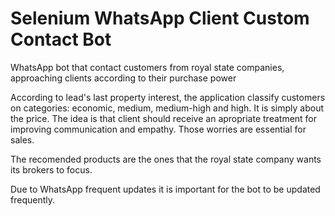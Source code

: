 # Selenium WhatsApp Client Custom Contact Bot
WhatsApp bot that contact customers from royal state companies, approaching clients according to their purchase power

According to lead's last property interest, the application classify customers on categories: economic, medium, medium-high and high. It is simply about the price. The idea is that client should receive an apropriate treatment for improving communication and empathy. Those worries are essential for sales.

The recomended products are the ones that the royal state company wants its brokers to focus.

Due to WhatsApp frequent updates it is important for the bot to be updated frequently.
